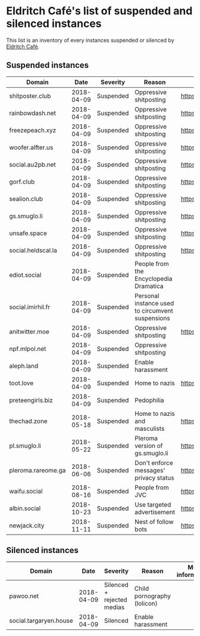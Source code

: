 # Eldritch Café's list of suspended and silenced instances
This list is an inventory of every instances suspended or silenced by [Eldritch Café](https://eldritch.cafe/).

## Suspended instances

| Domain             | Date       | Severity  | Reason                                           | More informations                                  |
| ------------------ | ---------- | --------- | ------------------------------------------------ | -------------------------------------------------- |
| shitposter.club    | 2018-04-09 | Suspended | Oppressive shitposting                           | https://github.com/nolanlawson/blocked-on-mastodon |
| rainbowdash.net    | 2018-04-09 | Suspended | Oppressive shitposting                           | https://github.com/nolanlawson/blocked-on-mastodon |
| freezepeach.xyz    | 2018-04-09 | Suspended | Oppressive shitposting                           | https://github.com/nolanlawson/blocked-on-mastodon |
| woofer.alfter.us   | 2018-04-09 | Suspended | Oppressive shitposting                           | https://github.com/nolanlawson/blocked-on-mastodon |
| social.au2pb.net   | 2018-04-09 | Suspended | Oppressive shitposting                           | https://github.com/nolanlawson/blocked-on-mastodon |
| gorf.club          | 2018-04-09 | Suspended | Oppressive shitposting                           | https://github.com/nolanlawson/blocked-on-mastodon |
| sealion.club       | 2018-04-09 | Suspended | Oppressive shitposting                           | https://github.com/nolanlawson/blocked-on-mastodon |
| gs.smuglo.li       | 2018-04-09 | Suspended | Oppressive shitposting                           | https://github.com/nolanlawson/blocked-on-mastodon |
| unsafe.space       | 2018-04-09 | Suspended | Oppressive shitposting                           | https://github.com/nolanlawson/blocked-on-mastodon |
| social.heldscal.la | 2018-04-09 | Suspended | Oppressive shitposting                           | https://github.com/nolanlawson/blocked-on-mastodon |
| ediot.social       | 2018-04-09 | Suspended | People from the Encyclopedia Dramatica           |                                                    |
| social.imirhil.fr  | 2018-04-09 | Suspended | Personal instance used to circumvent suspensions |                                                    |
| anitwitter.moe     | 2018-04-09 | Suspended | Oppressive shitposting                           | https://anitwitter.moe/about/more                  |
| npf.mlpol.net      | 2018-04-09 | Suspended | Oppressive shitposting                           |                                                    |
| aleph.land         | 2018-04-09 | Suspended | Enable harassment                                |                                                    |
| toot.love          | 2018-04-09 | Suspended | Home to nazis                                    | https://ltch.fr/@Alda/98997706007765153            |
| preteengirls.biz   | 2018-04-09 | Suspended | Pedophilia                                       |                                                    |
| thechad.zone       | 2018-05-18 | Suspended | Home to nazis and masculists                     | https://eldritch.cafe/@Barmaid/100049722033511321  |
| pl.smuglo.li       | 2018-05-22 | Suspended | Pleroma version of gs.smuglo.li                  | https://eldritch.cafe/@Barmaid/100074692144857409  |
| pleroma.rareome.ga | 2018-06-06 | Suspended | Don't enforce messages' privacy status           | https://eldritch.cafe/@Barmaid/100160340726780637  |
| waifu.social       | 2018-08-16 | Suspended | People from JVC                                  | https://eldritch.cafe/@Barmaid/100561860716459031  |
| albin.social       | 2018-10-23 | Suspended | Use targeted advertisement                       | https://eldritch.cafe/@Barmaid/100946850501504142  |
| newjack.city       | 2018-11-11 | Suspended | Nest of follow bots                              | https://eldritch.cafe/@Barmaid/101054370921837295  |

## Silenced instances

| Domain                 | Date       | Severity                   | Reason                      | More informations   |
| ---------------------- | ---------- | -------------------------- | --------------------------- | ------------------- |
| pawoo.net              | 2018-04-09 | Silenced + rejected medias | Child pornography (lolicon) |                     |
| social.targaryen.house | 2018-04-09 | Silenced                   | Enable harassment           |                     |
